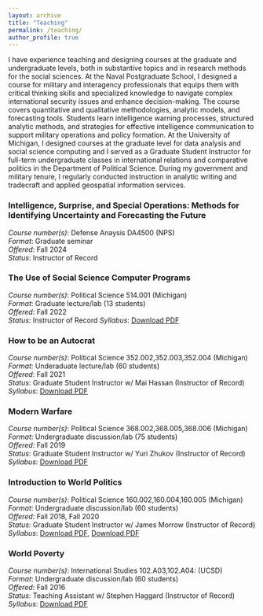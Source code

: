 ```yaml
---
layout: archive
title: "Teaching"
permalink: /teaching/
author_profile: true
---
```


I have experience teaching and designing courses at the graduate and undergraduate levels, both in substantive topics and in research methods for the social sciences. At the Naval Postgraduate School, I designed a course for military and interagency professionals that equips them with critical thinking skills and specialized knowledge to navigate complex international security issues and enhance decision-making. The course covers quantitative and qualitative methodologies, analytic models, and forecasting tools. Students learn intelligence warning processes, structured analytic methods, and strategies for effective intelligence communication to support military operations and policy formation. At the University of Michigan, I designed courses at the graduate level for data analysis and social science computing and I served as a Graduate Student Instructor for full-term undergraduate classes in international relations and comparative politics in the Department of Political Science. During my government and military tenure, I regularly conducted instruction in analytic writing and tradecraft and applied geospatial information services.

### Intelligence, Surprise, and Special Operations: Methods for Identifying Uncertainty and Forecasting the Future 

*Course number(s)*: Defense Anaysis DA4500 (NPS)  
*Format*: Graduate seminar    
*Offered*: Fall 2024  
*Status*: Instructor of Record

### The Use of Social Science Computer Programs

*Course number(s)*: Political Science 514.001 (Michigan)  
*Format*: Graduate lecture/lab (13 students)    
*Offered*: Fall 2022  
*Status*: Instructor of Record
*Syllabus*: [Download PDF](/files/PS514_Syllabus_FA22.pdf)

### How to be an Autocrat

*Course number(s)*: Political Science 352.002,352.003,352.004 (Michigan)  
*Format*: Underaduate lecture/lab (60 students)   
*Offered*: Fall 2021   
*Status*: Graduate Student Instructor w/ Mai Hassan (Instructor of Record)
*Syllabus*: [Download PDF](/files/PS352_Syllabus_FA21.pdf)  

### Modern Warfare

*Course number(s)*: Political Science 368.002,368.005,368.006 (Michigan)  
*Format*: Undergraduate discussion/lab (75 students)   
*Offered*: Fall 2019  
*Status*: Graduate Student Instructor w/ Yuri Zhukov (Instructor of Record)
*Syllabus*: [Download PDF](/files/PS368_Syllabus_FA19.pdf)

### Introduction to World Politics

*Course number(s)*: Political Science 160.002,160.004,160.005 (Michigan)  
*Format*: Undergraduate discussion/lab (60 students)   
*Offered*: Fall 2018, Fall 2020  
*Status*: Graduate Student Instructor w/ James Morrow (Instructor of Record)
*Syllabus*: [Download PDF](/files/PS160_Syllabus_FA18.pdf), [Download PDF](/files/PS160_Syllabus_FA20.pdf)

### World Poverty

*Course number(s)*: International Studies 102.A03,102.A04: (UCSD)  
*Format*: Undergraduate discussion/lab (60 students)   
*Offered*: Fall 2016  
*Status*: Teaching Assistant w/ Stephen Haggard (Instructor of Record)
*Syllabus*: [Download PDF](/files/INTL102_Syllabus_FA16.pdf)  
